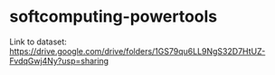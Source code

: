 # softcomputing-powertools

Link to dataset: https://drive.google.com/drive/folders/1GS79qu6LL9NgS32D7HtUZ-FvdqGwj4Ny?usp=sharing
